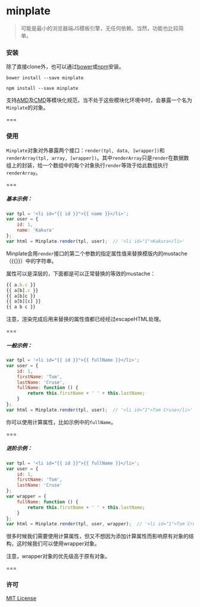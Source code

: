 # minplate

> 可能是最小的浏览器端JS模板引擎，无任何依赖。当然，功能也比较简单。

### 安装

除了直接clone外，也可以通过[bower](http://bower.io/)或[npm](https://www.npmjs.com/)安装。

```
bower install --save minplate
```
```
npm install --save minplate
```

支持[AMD](https://github.com/amdjs/amdjs-api/wiki/AMD)及[CMD](http://www.commonjs.org/)等模块化规范，当不处于这些模块化环境中时，会暴露一个名为```Minplate```的对象。

===

### 使用

```Minplate```对象对外暴露两个接口：```render(tpl, data, [wrapper])```和```renderArray(tpl, array, [wrapper])```。其中```renderArray```只是```render```在数据数组上的封装，给一个数组中的每个对象执行```render```等效于给此数组执行```renderArray```。

===

##### 基本示例：

```js
var tpl = '<li id="{{ id }}">{{ name }}</li>';
var user = { 
    id: 1, 
    name: 'Kakura' 
};
var html = Minplate.render(tpl, user);  // '<li id="1">Kakura</li>'
```

Minplate会用```render```接口的第二个参数的指定属性值来替换模版内的mustache（{{}}）中的字符串。

属性可以是深层的，下面都是可以正常替换的等效的mustache：

```js
{{ a.b.c }}
{{ a[b].c }}
{{ a[b]c }}
{{ a[b][c] }}
{{ a b c }}
```

注意，渲染完成后用来替换的属性值都已经经过escapeHTML处理。

===

##### 一般示例：

```js
var tpl = '<li id="{{ id }}">{{ fullName }}</li>';
var user = { 
    id: 1, 
    firstName: 'Tom',
    lastName: 'Cruse',
    fullName: function () {
        return this.firstName + ' ' + this.lastName;
    }
};
var html = Minplate.render(tpl, user);  // '<li id="1">Tom Cruse</li>'
```

你可以使用计算属性，比如示例中的```fullName```。

===

##### 进阶示例：

```js
var tpl = '<li id="{{ id }}">{{ fullName }}</li>';
var user = { 
    id: 1, 
    firstName: 'Tom',
    lastName: 'Cruse'
};
var wrapper = {
    fullName: function () {
        return this.firstName + ' ' + this.lastName;
    }
};
var html = Minplate.render(tpl, user, wrapper);  // '<li id="1">Tom Cruse</li>'
```

很多时候我们需要使用计算属性，但又不想因为添加计算属性而影响原有对象的结构，这时候我们可以使用wrapper对象。

注意，wrapper对象的优先级高于原有对象。

===

### 许可

[MIT License](https://github.com/MopTym/minplate/blob/master/LICENSE)
